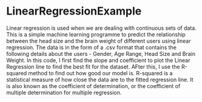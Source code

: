# LinearRegressionExample
Linear regression is used when we are dealing with continuous sets of data. This is a simple machine learning programme to predict the relationship between the head size and the brain weight of different users using linear regression.
The data is in the form of a .csv format that contains the following details about the users - Gender, Age Range, Head Size and Brain Weight.
In this code, I first find the slope and coefficient to plot the Linear Regression line to find the best fit for the dataset. AFter this, I use the R-squared method to find out how good our model is.
R-squared is a statistical measure of how close the data are to the fitted regression line. It is also known as the coefficient of determination, or the coefficient of multiple determination for multiple regression.
